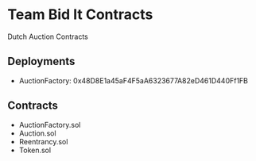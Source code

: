 # Team Bid It Contracts

Dutch Auction Contracts

## Deployments

- AuctionFactory: 0x48D8E1a45aF4F5aA6323677A82eD461D440Ff1FB

## Contracts

- AuctionFactory.sol
- Auction.sol
- Reentrancy.sol
- Token.sol
